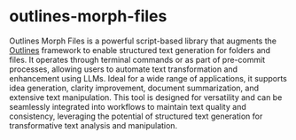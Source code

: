 # outlines-morph-files

Outlines Morph Files is a powerful script-based library that augments the [Outlines](https://github.com/outlines-dev/outlines) framework to enable structured text generation for folders and files. It operates through terminal commands or as part of pre-commit processes, allowing users to automate text transformation and enhancement using LLMs. Ideal for a wide range of applications, it supports idea generation, clarity improvement, document summarization, and extensive text manipulation. This tool is designed for versatility and can be seamlessly integrated into workflows to maintain text quality and consistency, leveraging the potential of structured text generation for transformative text analysis and manipulation.